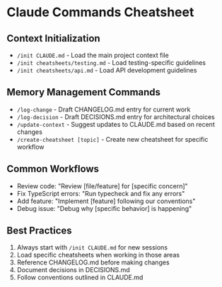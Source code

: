 # Claude Commands Cheatsheet

## Context Initialization
- `/init CLAUDE.md` - Load the main project context file
- `/init cheatsheets/testing.md` - Load testing-specific guidelines
- `/init cheatsheets/api.md` - Load API development guidelines

## Memory Management Commands
- `/log-change` - Draft CHANGELOG.md entry for current work
- `/log-decision` - Draft DECISIONS.md entry for architectural choices
- `/update-context` - Suggest updates to CLAUDE.md based on recent changes
- `/create-cheatsheet [topic]` - Create new cheatsheet for specific workflow

## Common Workflows
- Review code: "Review [file/feature] for [specific concern]"
- Fix TypeScript errors: "Run typecheck and fix any errors"
- Add feature: "Implement [feature] following our conventions"
- Debug issue: "Debug why [specific behavior] is happening"

## Best Practices
1. Always start with `/init CLAUDE.md` for new sessions
2. Load specific cheatsheets when working in those areas
3. Reference CHANGELOG.md before making changes
4. Document decisions in DECISIONS.md
5. Follow conventions outlined in CLAUDE.md